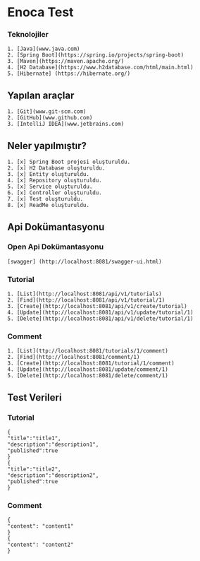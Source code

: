 # Enoca Test

### Teknolojiler
    1. [Java](www.java.com)
    2. [Spring Boot](https://spring.io/projects/spring-boot)
    3. [Maven](https://maven.apache.org/)
    4. [H2 Database](https://www.h2database.com/html/main.html)
    5. [Hibernate] (https://hibernate.org/)

## Yapılan araçlar
    1. [Git](www.git-scm.com)
    2. [GitHub](www.github.com)
    3. [IntelliJ IDEA](www.jetbrains.com)

## Neler yapılmıştır?
    1. [x] Spring Boot projesi oluşturuldu.
    2. [x] H2 Database oluşturuldu.
    3. [x] Entity oluşturuldu.
    4. [x] Repository oluşturuldu.
    5. [x] Service oluşturuldu.
    6. [x] Controller oluşturuldu.
    7. [x] Test oluşturuldu.
    8. [x] ReadMe oluşturuldu.


## Api Dokümantasyonu
### Open Api Dokümantasyonu
    [swagger] (http://localhost:8081/swagger-ui.html)
### Tutorial

    1. [List](http://localhost:8081/api/v1/tutorials)
    2. [Find](http://localhost:8081/api/v1/tutorial/1)
    3. [Create](http://localhost:8081/api/v1/create/tutorial)
    4. [Update](http://localhost:8081/api/v1/update/tutorial/1)
    5. [Delete](http://localhost:8081/api/v1/delete/tutorial/1)

### Comment

    1. [List](ttp://localhost:8081/tutorials/1/comment)
    2. [Find](http://localhost:8081/comment/1)
    3. [Create](http://localhost:8081/tutorial/1/comment)
    4. [Update](http://localhost:8081/update/comment/1)
    5. [Delete](http://localhost:8081/delete/comment/1)

## Test Verileri
### Tutorial
    {
    "title":"title1",
    "description":"description1",
    "published":true
    }
    {
    "title":"title2",
    "description":"description2",
    "published":true
    }
### Comment
    {
    "content": "content1"
    }
    {
    "content": "content2"
    }


